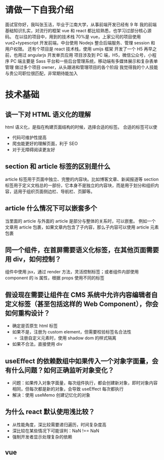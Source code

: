 # 请做一下自我介绍

面试官你好，我叫张玉洁，毕业于江南大学，从事前端开发已经有 9 年
我的前端基础知识扎实，对流行的框架 vue 和 react 都比较熟悉，也学习过部分核心源码。
在以往的项目中，用到的技术栈 70%是 vue，上家公司的项目使用 vue2+typescript 开发前端，中台使用 Nodejs 整合后端服务、管理 session 和用户权限。
还有个项目是 react 技术栈，使用 umijs 框架 开发了一个 H5
再早之前，也用过 angularjs 开发单页应用
项目涉及到 PC 端，H5，微信公众号，小程序
PC 端主要是 Sass 平台和一些后台管理系统，移动端有多媒体展示和复杂表单管理
做过多个项目 owner，从头跟进和管理项目的各个阶段
我觉得我的个人技能与贵公司职位很匹配，非常期待能加入

# 技术基础

## 谈一下对 HTML 语义化的理解

html 语义化，是指在构建页面结构的时候，选择合适的标签。
合适的标签可以使

- 代码可维护性提高
- 爬虫能更好的理解页面，利于 SEO
- 对于无障碍阅读更友好

## section 和 article 标签的区别是什么

article 标签用于页面中独立、完整的内容块。比如博客文章、新闻报道等
section 标签用于定义文档总的一部份，它本身不是独立的内容块，而是用于划分和组织内容，适用于组织页面侧边栏、导航栏、页脚等。

## article 什么情况下可以嵌套多个

当里面的 article 与外面的 article 是部分与整体的关系时，可以嵌套。
例如一个文章用 article 包裹，如果文章内包含了子内容，那么子内容可以使用 article 元素包裹

## 同一个组件，在首屏需要语义化标签，在其他页面需要用 div，如何控制？

组件中使用 jsx，通过 render 方法，灵活控制标签；或者组件内部使用 component 的 is 属性，根据 props 使用不同的标签

## 假设现在需要让组件在 CMS 系统中允许内容编辑者自定义标签（甚至包括<custom-product-tag>这样的 Web Component），你会如何重构设计？

- 确定是否原生 html 标签
- 如果不是，注册为 custom element，但需要校验标签名合法性
  - 注册自定义元素时，使用 shadow dom 的样式隔离
- 如果不合法，直接使用 div

## useEffect 的依赖数组中如果传入一个对象字面量，会有什么问题？如何正确监听对象变化？

- 问题：如果传入对象字面量，每次组件执行，都会创建新对象，即时对象内容相同，但每次都是新的对象，会导致 useEffect 每次都执行
- 解决：使用 useMemo 创建记忆化的对象

## 为什么 react 默认使用浅比较？

- 从性能角度，深比较需要递归遍历，时间复杂度高
- 深比较在某些情况下可能误判：NaN !== NaN
- 强制开发者显示处理复杂的依赖

## vue
